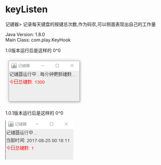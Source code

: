 # keyListen

记键器> 记录每天键盘的按键总次数,作为码农,可以侧面表现出自己的工作量 <br/>

Java Version: 1.8.0 <br/>
Main Class: com.play.KeyHook <br/>

1.0版本运行后是这样的 0^0 

<img src="https://github.com/15058126273/keyListen/blob/master/resource/1503020822(1).png" />

1.0.1版本运行后是这样的 0^0

<img src="https://github.com/15058126273/keyListen/blob/master/resource/1503591499(1).png" />
